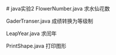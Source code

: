 # java实验2
FlowerNumber.java 求水仙花数

GaderTranser.java 成绩转换为等级制

LeapYear.java 求闰年

PrintShape.java 打印图形
